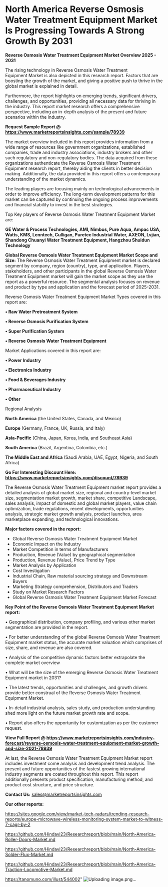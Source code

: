 # North America Reverse Osmosis Water Treatment Equipment Market Is Progressing Towards A Strong Growth By 2031

<Strong> Reverse Osmosis Water Treatment Equipment Market Overview 2025 - 2031</strong>

The rising technology in Reverse Osmosis Water Treatment Equipment Market is also depicted in this research report. Factors that are boosting the growth of the market, and giving a positive push to thrive in the global market is explained in detail.

Furthermore, the report highlights on emerging trends, significant drivers, challenges, and opportunities, providing all necessary data for thriving in the industry. This report market research offers a comprehensive perspective, including an in-depth analysis of the present and future scenarios within the industry.

<strong>Request Sample Report @ <a href=https://www.marketreportsinsights.com/sample/78939>https://www.marketreportsinsights.com/sample/78939</a></strong>

The market overview included in this report provides information from a wide range of resources like government organizations, established companies, trade and industry associations, industry brokers and other such regulatory and non-regulatory bodies. The data acquired from these organizations authenticate the Reverse Osmosis Water Treatment Equipment research report, thereby aiding the clients in better decision making. Additionally, the data provided in this report offers a contemporary understanding of the market dynamics.

The leading players are focusing mainly on technological advancements in order to improve efficiency. The long-term development patterns for this market can be captured by continuing the ongoing process improvements and financial stability to invest in the best strategies.

Top Key players of Reverse Osmosis Water Treatment Equipment Market are:

<strong>GE Water & Process Technologies, AMI, Nimbus, Pure Aqua, Ampac USA, Watts, KMS, Lenntech, Culligan, Puretec Industrial Water, AXEON, Lvjian, Shandong Chuanyi Water Treatment Equipment, Hangzhou Shuidun Technology</strong>

<strong><b>Global Reverse Osmosis Water Treatment Equipment Market Scope and Size:</b></strong>
The Reverse Osmosis Water Treatment Equipment market is declared segment by company, region (country), type, and application. Players, stakeholders, and other participants in the global Reverse Osmosis Water Treatment Equipment market will gain the market scope as they use the report as a powerful resource. The segmental analysis focuses on revenue and product by type and application and the forecast period of 2025-2031.

Reverse Osmosis Water Treatment Equipment Market Types covered in this report are:

<strong>• Raw Water Pretreatment System

• Reverse Osmosis Purification System

• Super Purification System

• Reverse Osmosis Water Treatment Equipment</strong>

Market Applications covered in this report are:

<strong>• Power Industry

• Electronics Industry

• Food & Beverages Industry

• Pharmaceutical Industry

• Other</strong> 

Regional Analysis

<strong>North America</strong> (the United States, Canada, and Mexico)

<strong>Europe</strong> (Germany, France, UK, Russia, and Italy)

<strong>Asia-Pacific</strong> (China, Japan, Korea, India, and Southeast Asia)

<strong>South America</strong> (Brazil, Argentina, Colombia, etc.)

<strong>The Middle East and Africa</strong> (Saudi Arabia, UAE, Egypt, Nigeria, and South Africa)

<strong>Go For Interesting Discount Here: <a href=https://www.marketreportsinsights.com/discount/78939>https://www.marketreportsinsights.com/discount/78939</a></strong>

The Reverse Osmosis Water Treatment Equipment market report provides a detailed analysis of global market size, regional and country-level market size, segmentation market growth, market share, competitive Landscape, sales analysis, impact of domestic and global market players, value chain optimization, trade regulations, recent developments, opportunities analysis, strategic market growth analysis, product launches, area marketplace expanding, and technological innovations.

<strong><b>Major factors covered in the report:</b></strong>
<ul>
  <li>Global Reverse Osmosis Water Treatment Equipment Market </li>
  <li>Economic Impact on the Industry</li>
  <li>Market Competition in terms of Manufacturers</li>
  <li>Production, Revenue (Value) by geographical segmentation</li>
  <li>Production, Revenue (Value), Price Trend by Type</li>
  <li>Market Analysis by Application</li>
  <li>Cost Investigation</li>
  <li>Industrial Chain, Raw material sourcing strategy and Downstream Buyers</li>
  <li>Marketing Strategy comprehension, Distributors and Traders</li>
  <li>Study on Market Research Factors</li>
  <li>Global Reverse Osmosis Water Treatment Equipment Market Forecast</li>
</ul>

<strong><b>Key Point of the Reverse Osmosis Water Treatment Equipment Market report:</b></strong>

• Geographical distribution, company profiling, and various other market segmentation are provided in the report.

• For better understanding of the global Reverse Osmosis Water Treatment Equipment market status, the accurate market valuation which comprises of size, share, and revenue are also covered.

• Analysis of the competitive dynamic factors better extrapolate the complete market overview

• What will be the size of the emerging Reverse Osmosis Water Treatment Equipment market in 2031?

• The latest trends, opportunities and challenges, and growth drivers provide better construal of the Reverse Osmosis Water Treatment Equipment Market.

• In-detail industrial analysis, sales study, and production understanding shed more light on the future market growth rate and scope.

• Report also offers the opportunity for customization as per the customer request.

<strong><b>View Full Report @ <a href=https://www.marketreportsinsights.com/industry-forecast/reverse-osmosis-water-treatment-equipment-market-growth-and-size-2021-78939>https://www.marketreportsinsights.com/industry-forecast/reverse-osmosis-water-treatment-equipment-market-growth-and-size-2021-78939</a></b></strong>


At last, the Reverse Osmosis Water Treatment Equipment Market report includes investment come analysis and development trend analysis. The present and future opportunities of the fastest growing international industry segments are coated throughout this report. This report additionally presents product specification, manufacturing method, and product cost structure, and price structure.

<strong>Contact Us:</strong>
sales@marketreportsinsights.com

<strong>Our other reports:</strong>

<a href=https://sites.google.com/view/market-tech-radars/trending-research-reports/europe-microwave-wireless-monitoring-system-market-to-witness-7-cagr-by-2>https://sites.google.com/view/market-tech-radars/trending-research-reports/europe-microwave-wireless-monitoring-system-market-to-witness-7-cagr-by-2</a>

<a href=https://github.com/Hindavi23/Researchreport/blob/main/North-America-Roller-Doors-Market.md>https://github.com/Hindavi23/Researchreport/blob/main/North-America-Roller-Doors-Market.md</a>

<a href=https://github.com/Hindavi23/Researchreport/blob/main/North-America-Solder-Flux-Market.md>https://github.com/Hindavi23/Researchreport/blob/main/North-America-Solder-Flux-Market.md</a>

<a href=https://github.com/Hindavi23/Researchreport/blob/main/North-America-Traction-Locomotive-Market.md>https://github.com/Hindavi23/Researchreport/blob/main/North-America-Traction-Locomotive-Market.md</a>

<a href=https://tanomuno.com/illust/544002>https://tanomuno.com/illust/544002</a>"
![Uploading image.png…]()
